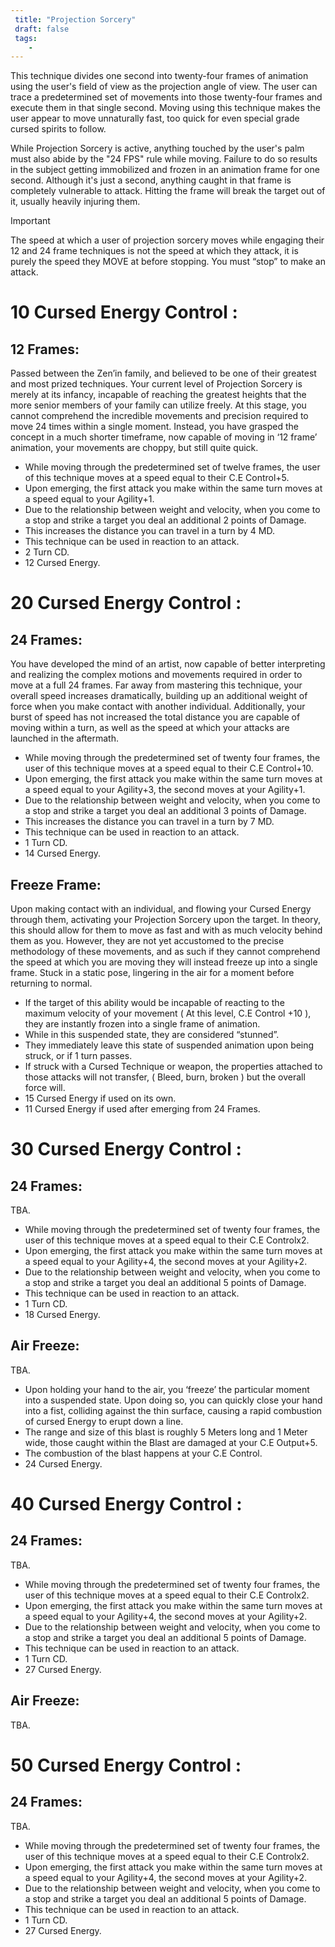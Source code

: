 ```yaml
---
 title: "Projection Sorcery"
 draft: false
 tags:
    -
---
```

This technique divides one second into twenty-four frames of animation using the user's field of view as the projection angle of view. The user can trace a predetermined set of movements into those twenty-four frames and execute them in that single second. Moving using this technique makes the user appear to move unnaturally fast, too quick for even special grade cursed spirits to follow.

While Projection Sorcery is active, anything touched by the user's palm must also abide by the "24 FPS" rule while moving. Failure to do so results in the subject getting immobilized and frozen in an animation frame for one second. Although it's just a second, anything caught in that frame is completely vulnerable to attack. Hitting the frame will break the target out of it, usually heavily injuring them.

> [!IMPORTANT]
> The speed at which a user of projection sorcery moves while engaging their 12 and 24 frame techniques is not the speed at which they attack, it is purely the speed they MOVE at before stopping. You must “stop” to make an attack.

# 10 Cursed Energy Control :
## **12 Frames:**
Passed between the Zen’in family, and believed to be one of their greatest and most prized techniques. Your current level of Projection Sorcery is merely at its infancy, incapable of reaching the greatest heights that the more senior members of your family can utilize freely. At this stage, you cannot comprehend the incredible movements and precision required to move 24 times within a single moment. Instead, you have grasped the concept in a much shorter timeframe, now capable of moving in ‘12 frame’ animation, your movements are choppy, but still quite quick.

- While moving through the predetermined set of twelve frames, the user of this technique moves at a speed equal to their C.E Control+5.
- Upon emerging, the first attack you make within the same turn moves at a speed equal to your Agility+1.
- Due to the relationship between weight and velocity, when you come to a stop and strike a target you deal an additional 2 points of Damage.
- This increases the distance you can travel in a turn by 4 MD.
- This technique can be used in reaction to an attack.
- 2 Turn CD.
- 12 Cursed Energy.

# 20 Cursed Energy Control : 
## **24 Frames:**
You have developed the mind of an artist, now capable of better interpreting and realizing the complex motions and movements required in order to move at a full 24 frames. Far away from mastering this technique, your overall speed increases dramatically, building up an additional weight of force when you make contact with another individual. Additionally, your burst of speed has not increased the total distance you are capable of moving within a turn, as well as the speed at which your attacks are launched in the aftermath.

- While moving through the predetermined set of twenty four frames, the user of this technique moves at a speed equal to their C.E Control+10.
- Upon emerging, the first attack you make within the same turn moves at a speed equal to your Agility+3, the second moves at your Agility+1.
- Due to the relationship between weight and velocity, when you come to a stop and strike a target you deal an additional 3 points of Damage.
- This increases the distance you can travel in a turn by 7 MD.
- This technique can be used in reaction to an attack.
- 1 Turn CD.
- 14 Cursed Energy.

## Freeze Frame:
Upon making contact with an individual, and flowing your Cursed Energy through them, activating your Projection Sorcery upon the target. In theory, this should allow for them to move as fast and with as much velocity behind them as you. However, they are not yet accustomed to the precise methodology of these movements, and as such if they cannot comprehend the speed at which you are moving they will instead freeze up into a single frame. Stuck in a static pose, lingering in the air for a moment before returning to normal.

- If the target of this ability would be incapable of reacting to the maximum velocity of your movement ( At this level, C.E Control +10 ), they are instantly frozen into a single frame of animation.
- While in this suspended state, they are considered “stunned”. 
- They immediately leave this state of suspended animation upon being struck, or if 1 turn passes.
- If struck with a Cursed Technique or weapon, the properties attached to those attacks will not transfer, ( Bleed, burn, broken ) but the overall force will.
- 15 Cursed Energy if used on its own.
- 11 Cursed Energy if used after emerging from 24 Frames.

# 30 Cursed Energy Control : 
## 24 Frames:
TBA.
- While moving through the predetermined set of twenty four frames, the user of this technique moves at a speed equal to their C.E Controlx2.
- Upon emerging, the first attack you make within the same turn moves at a speed equal to your Agility+4, the second moves at your Agility+2.
- Due to the relationship between weight and velocity, when you come to a stop and strike a target you deal an additional 5 points of Damage.
- This technique can be used in reaction to an attack.
- 1 Turn CD.
- 18 Cursed Energy.

## Air Freeze:
TBA.
- Upon holding your hand to the air, you ‘freeze’ the particular moment into a suspended state. Upon doing so, you can quickly close your hand into a fist, colliding against the thin surface, causing a rapid combustion of cursed Energy to erupt down a line.
- The range and size of this blast is roughly 5 Meters long and 1 Meter wide, those caught within the Blast are damaged at your C.E Output+5.
- The combustion of the blast happens at your C.E Control.
- 24 Cursed Energy.

  
  

# 40 Cursed Energy Control :
## 24 Frames:
TBA.
- While moving through the predetermined set of twenty four frames, the user of this technique moves at a speed equal to their C.E Controlx2.
- Upon emerging, the first attack you make within the same turn moves at a speed equal to your Agility+4, the second moves at your Agility+2.
- Due to the relationship between weight and velocity, when you come to a stop and strike a target you deal an additional 5 points of Damage.
- This technique can be used in reaction to an attack.
- 1 Turn CD.
- 27 Cursed Energy.
## Air Freeze:
TBA.

# 50 Cursed Energy Control : 
## 24 Frames:
TBA.

- While moving through the predetermined set of twenty four frames, the user of this technique moves at a speed equal to their C.E Controlx2.
- Upon emerging, the first attack you make within the same turn moves at a speed equal to your Agility+4, the second moves at your Agility+2.
- Due to the relationship between weight and velocity, when you come to a stop and strike a target you deal an additional 5 points of Damage.
- This technique can be used in reaction to an attack.
- 1 Turn CD.
- 27 Cursed Energy.